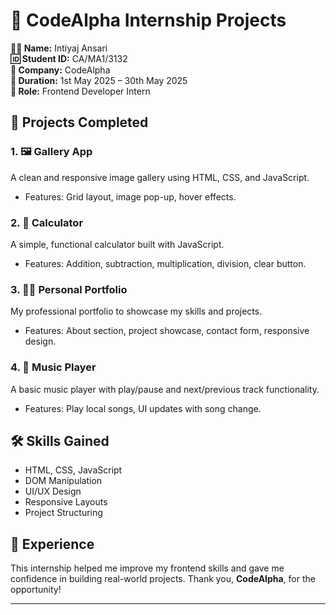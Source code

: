 # 🚀 CodeAlpha Internship Projects  
**👨‍🎓 Name:** Intiyaj Ansari  
**🆔 Student ID:** CA/MA1/3132  
**🏢 Company:** CodeAlpha  
**📅 Duration:** 1st May 2025 – 30th May 2025  
**💼 Role:** Frontend Developer Intern  

## 📁 Projects Completed

### 1. 🖼️ Gallery App  
A clean and responsive image gallery using HTML, CSS, and JavaScript.  
- Features: Grid layout, image pop-up, hover effects.

### 2. 🧮 Calculator  
A simple, functional calculator built with JavaScript.  
- Features: Addition, subtraction, multiplication, division, clear button.

### 3. 👨‍💻 Personal Portfolio  
My professional portfolio to showcase my skills and projects.  
- Features: About section, project showcase, contact form, responsive design.

### 4. 🎵 Music Player  
A basic music player with play/pause and next/previous track functionality.  
- Features: Play local songs, UI updates with song change.

## 🛠️ Skills Gained  
- HTML, CSS, JavaScript  
- DOM Manipulation  
- UI/UX Design  
- Responsive Layouts  
- Project Structuring

## 🎯 Experience  
This internship helped me improve my frontend skills and gave me confidence in building real-world projects. Thank you, **CodeAlpha**, for the opportunity!

---

